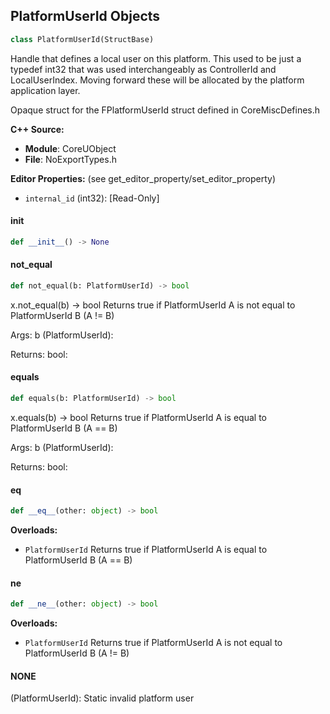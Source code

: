 ## PlatformUserId Objects

```python
class PlatformUserId(StructBase)
```

Handle that defines a local user on this platform.
This used to be just a typedef int32 that was used interchangeably as ControllerId and LocalUserIndex.
Moving forward these will be allocated by the platform application layer.

Opaque struct for the FPlatformUserId struct defined in CoreMiscDefines.h

**C++ Source:**

- **Module**: CoreUObject
- **File**: NoExportTypes.h

**Editor Properties:** (see get_editor_property/set_editor_property)

- ``internal_id`` (int32):  [Read-Only]

<a id="unreal.PlatformUserId.__init__"></a>

#### __init__

```python
def __init__() -> None
```

<a id="unreal.PlatformUserId.not_equal"></a>

#### not_equal

```python
def not_equal(b: PlatformUserId) -> bool
```

x.not_equal(b) -> bool
Returns true if PlatformUserId A is not equal to PlatformUserId B (A != B)

Args:
    b (PlatformUserId): 

Returns:
    bool:

<a id="unreal.PlatformUserId.equals"></a>

#### equals

```python
def equals(b: PlatformUserId) -> bool
```

x.equals(b) -> bool
Returns true if PlatformUserId A is equal to PlatformUserId B (A == B)

Args:
    b (PlatformUserId): 

Returns:
    bool:

<a id="unreal.PlatformUserId.__eq__"></a>

#### __eq__

```python
def __eq__(other: object) -> bool
```

**Overloads:**

- ``PlatformUserId`` Returns true if PlatformUserId A is equal to PlatformUserId B (A == B)

<a id="unreal.PlatformUserId.__ne__"></a>

#### __ne__

```python
def __ne__(other: object) -> bool
```

**Overloads:**

- ``PlatformUserId`` Returns true if PlatformUserId A is not equal to PlatformUserId B (A != B)

<a id="unreal.PlatformUserId.NONE"></a>

#### NONE

(PlatformUserId): Static invalid platform user

<a id="unreal.PolyglotTextData"></a>